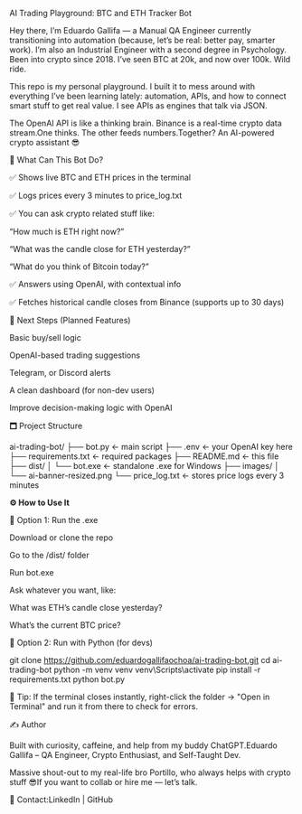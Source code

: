 AI Trading Playground: BTC and ETH Tracker Bot

Hey there, I’m Eduardo Gallifa — a Manual QA Engineer currently transitioning into automation (because, let’s be real: better pay, smarter work). I’m also an Industrial Engineer with a second degree in Psychology. Been into crypto since 2018. I’ve seen BTC at 20k, and now over 100k. Wild ride.

This repo is my personal playground. I built it to mess around with everything I’ve been learning lately: automation, APIs, and how to connect smart stuff to get real value. I see APIs as engines that talk via JSON.

The OpenAI API is like a thinking brain. Binance is a real-time crypto data stream.One thinks. The other feeds numbers.Together? An AI-powered crypto assistant 😎

💬 What Can This Bot Do?

✅ Shows live BTC and ETH prices in the terminal

✅ Logs prices every 3 minutes to price_log.txt

✅ You can ask crypto related stuff like:

“How much is ETH right now?”

“What was the candle close for ETH yesterday?”

“What do you think of Bitcoin today?”

✅ Answers using OpenAI, with contextual info

✅ Fetches historical candle closes from Binance (supports up to 30 days)

🧠 Next Steps (Planned Features)


Basic buy/sell logic

OpenAI-based trading suggestions

Telegram, or Discord alerts

A clean dashboard (for non-dev users)

Improve decision-making logic with OpenAI

🗖️ Project Structure

ai-trading-bot/
├── bot.py                 ← main script
├── .env                   ← your OpenAI key here
├── requirements.txt       ← required packages
├── README.md              ← this file
├── dist/
│   └── bot.exe            ← standalone .exe for Windows
├── images/
│   └── ai-banner-resized.png
└── price_log.txt          ← stores price logs every 3 minutes

**⚙️ How to Use It**

👟 Option 1: Run the .exe

Download or clone the repo

Go to the /dist/ folder

Run bot.exe

Ask whatever you want, like:

What was ETH’s candle close yesterday?

What’s the current BTC price?

🐍 Option 2: Run with Python (for devs)

git clone https://github.com/eduardogallifaochoa/ai-trading-bot.git
cd ai-trading-bot
python -m venv venv
venv\Scripts\activate
pip install -r requirements.txt
python bot.py

🧠 Tip: If the terminal closes instantly, right-click the folder → "Open in Terminal" and run it from there to check for errors.

✍️ Author

Built with curiosity, caffeine, and help from my buddy ChatGPT.Eduardo Gallifa – QA Engineer, Crypto Enthusiast, and Self-Taught Dev.

Massive shout-out to my real-life bro Portillo, who always helps with crypto stuff 😎If you want to collab or hire me — let’s talk.

📨 Contact:LinkedIn | GitHub